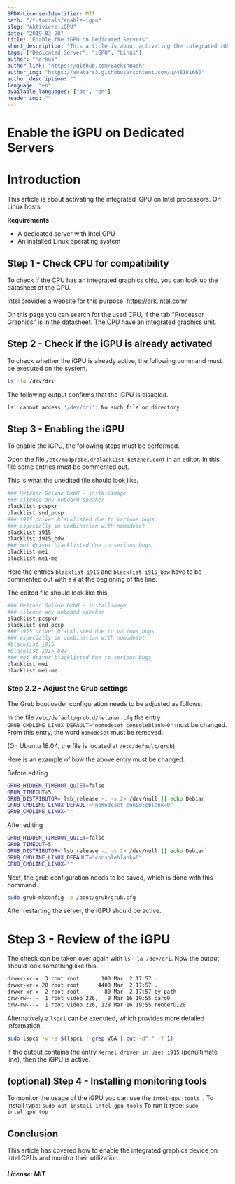 ```yaml
---
SPDX-License-Identifier: MIT
path: "/tutorials/enable-igpu"
slug: "Aktiviere iGPU"
date: "2019-03-20"
title: "Enable the iGPU on Dedicated Servers"
short_description: "This article is about activating the integrated iGPU on Intel processors."
tags: ["Dedicated Server", "iGPU", "Linux"]
author: "Markus"
author_link: "https://github.com/BackInBash"
author_img: "https://avatars3.githubusercontent.com/u/48181660"
author_description: ""
language: "en"
available_languages: ["de", "en"]
header_img: ""
---
```


<!-- This where the actual tutorial begins, with the title: -->

# Enable the iGPU on Dedicated Servers

# Introduction
This article is about activating the integrated iGPU on Intel processors. On Linux hosts.

**Requirements**
+ A dedicated server with Intel CPU
+ An installed Linux operating system

## Step 1 - Check CPU for compatibility

To check if the CPU has an integrated graphics chip, you can look up the datasheet of the CPU.

Intel provides a website for this purpose.
https://ark.intel.com/

On this page you can search for the used CPU, if the tab "Processor Graphics" is in the datasheet. The CPU have an integrated graphics unit.

## Step 2 - Check if the iGPU is already activated

To check whether the iGPU is already active, the following command must be executed on the system.

```bash
ls -la /dev/dri
```
The following output confirms that the iGPU is disabled.
```bash
ls: cannot access '/dev/dri': No such file or directory
```
## Step 3 - Enabling the iGPU
To enable the iGPU, the following steps must be performed.

Open the file `/etc/modprobe.d/blacklist-hetzner.conf` in an editor.
In this file some entries must be commented out.

This is what the unedited file should look like.
```bash
### Hetzner Online GmbH - installimage
### silence any onboard speaker
blacklist pcspkr
blacklist snd_pcsp
### i915 driver blacklisted due to various bugs
### especially in combination with nomodeset
blacklist i915 
blacklist i915_bdw
### mei driver blacklisted due to serious bugs
blacklist mei
blacklist mei-me
```

Here the entries `blacklist i915` and `blacklist i915_bdw` have to be commented out with a `#` at the beginning of the line.

The edited file should look like this.
```bash
### Hetzner Online GmbH - installimage
### silence any onboard speaker
blacklist pcspkr
blacklist snd_pcsp
### i915 driver blacklisted due to various bugs
### especially in combination with nomodeset
#blacklist i915 
#blacklist i915_bdw
### mei driver blacklisted due to serious bugs
blacklist mei
blacklist mei-me
```
### Step 2.2 - Adjust the Grub settings

The Grub bootloader configuration needs to be adjusted as follows.

In the file `/etc/default/grub.d/hetzner.cfg` the entry ` GRUB_CMDLINE_LINUX_DEFAULT="nomodeset consoleblank=0"` must be changed.
From this entry, the word `nomodeset` must be removed.

(On Ubuntu 18.04, the file is located at `/etc/default/grub`)

Here is an example of how the above entry must be changed.

Before editing
```bash
GRUB_HIDDEN_TIMEOUT_QUIET=false
GRUB_TIMEOUT=5
GRUB_DISTRIBUTOR=`lsb_release -i -s 2> /dev/null || echo Debian`
GRUB_CMDLINE_LINUX_DEFAULT="nomodeset consoleblank=0"
GRUB_CMDLINE_LINUX=""
```

After editing
```bash
GRUB_HIDDEN_TIMEOUT_QUIET=false
GRUB_TIMEOUT=5
GRUB_DISTRIBUTOR=`lsb_release -i -s 2> /dev/null || echo Debian`
GRUB_CMDLINE_LINUX_DEFAULT="consoleblank=0"
GRUB_CMDLINE_LINUX=""
```

Next, the grub configuration needs to be saved, which is done with this command.
```bash
sudo grub-mkconfig -o /boot/grub/grub.cfg
```
After restarting the server, the iGPU should be active.

# Step 3 - Review of the iGPU

The check can be taken over again with `ls -la /dev/dri`.
Now the output should look something like this.
```bash
drwxr-xr-x  3 root root       100 Mar  2 17:57 .
drwxr-xr-x 20 root root      4400 Mar  2 17:57 ..
drwxr-xr-x  2 root root        80 Mar  2 17:57 by-path
crw-rw----  1 root video 226,   0 Mar 16 19:55 card0
crw-rw----  1 root video 226, 128 Mar 16 19:55 renderD128
```

Alternatively a `lspci` can be executed, which provides more detailed information.
```bash
sudo lspci -v -s $(lspci | grep VGA | cut -d" " -f 1)
```
If the output contains the entry `Kernel driver in use: i915` (penultimate line), then the iGPU is active.

## (optional) Step 4 - Installing monitoring tools

To monitor the usage of the iGPU you can use the `intel-gpu-tools
`.
To install type: `sudo apt install intel-gpu-tools`
To run it type: `sudo intel_gpu_top`

## Conclusion

This article has covered how to enable the integrated graphics device on Intel CPUs and monitor their utilization.


##### License: MIT

<!---

Contributors's Certificate of Origin

By making a contribution to this project, I certify that:

(a) The contribution was created in whole or in part by me and I have
    the right to submit it under the license indicated in the file; or

(b) The contribution is based upon previous work that, to the best of my
    knowledge, is covered under an appropriate license and I have the
    right under that license to submit that work with modifications,
    whether created in whole or in part by me, under the same license
    (unless I am permitted to submit under a different license), as
    indicated in the file; or

(c) The contribution was provided directly to me by some other person
    who certified (a), (b) or (c) and I have not modified it.

(d) I understand and agree that this project and the contribution are
    public and that a record of the contribution (including all personal
    information I submit with it, including my sign-off) is maintained
    indefinitely and may be redistributed consistent with this project
    or the license(s) involved.

Signed-off-by: Markus markus@omg-network.de

-->